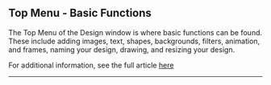## Top Menu - Basic Functions

The Top Menu of the Design window is where basic functions can be found. These include adding images, text, shapes, backgrounds, filters, animation, and frames, naming your design, drawing, and resizing your design.

For additional information, see the full article [here](https://support.optisigns.com/hc/en-us/articles/42087942047379)

---
